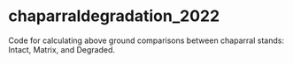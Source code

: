 # chaparraldegradation_2022
Code for calculating above ground comparisons between chaparral stands: Intact, Matrix, and Degraded.
